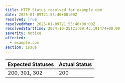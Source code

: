 ```yaml
---
title: HTTP Status resolved for example.com
date: 2025-01-09T21:55:46+00:00Z
resolved: True
resolvedWhen: 2025-01-09T21:55:46+00:00Z
resolvedStartTime: 2024-10-25T21:09:43.191474+00:00
severity: notice
affected:
  - example.com
section: issue
---
```


| Expected Statuses | Actual Status  |
|-------------------|----------------|
| 200, 301, 302 | 200 |
